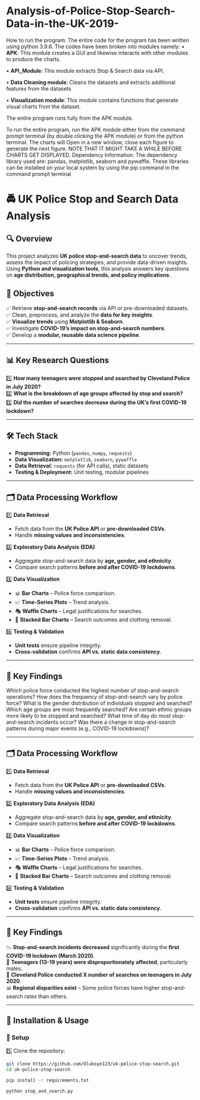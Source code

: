 # Analysis-of-Police-Stop-Search-Data-in-the-UK-2019-
How to run the program: 
The entire code for the program has been written using python 3.9.6. The codes have been broken into modules namely: 
•	**APK**: This module creates a GUI and likewise interacts with other modules to produce the charts. 

•	**API_Module**: This module extracts Stop & Search data via API. 

•	**Data Cleaning module**: Cleans the datasets and extracts additional features from the datasets 

•	**Visualization module**: This module contains functions that generate visual charts from the dataset. 

The entire program runs fully from the APK module. 

To run the entire program, run the APK module either from the command prompt terminal (by double clicking the APK module) or from the python terminal. The charts will Open in a new window, close each figure to generate the next figure. NOTE THAT IT MIGHT TAKE A WHILE BEFORE CHARTS GET DISPLAYED. 
Dependency Information: 
The dependency library used are: pandas, matplotlib, seaborn and pywaffle. These libraries can be installed on your local system by using the pip command in the command prompt terminal 


# 🚔 UK Police Stop and Search Data Analysis

## **🔍 Overview**
This project analyzes **UK police stop-and-search data** to uncover trends, assess the impact of policing strategies, and provide data-driven insights. Using **Python and visualization tools**, this analysis answers key questions on **age distribution, geographical trends, and policy implications**.

## **📌 Objectives**
✅ Retrieve **stop-and-search records** via API or pre-downloaded datasets.  
✅ Clean, preprocess, and analyze the **data for key insights**.  
✅ **Visualize trends** using **Matplotlib & Seaborn**.  
✅ Investigate **COVID-19’s impact on stop-and-search numbers**.  
✅ Develop a **modular, reusable data science pipeline**.

---

## **📊 Key Research Questions**
1️⃣ **How many teenagers were stopped and searched by Cleveland Police in July 2020?**  
2️⃣ **What is the breakdown of age groups affected by stop and search?**  
3️⃣ **Did the number of searches decrease during the UK’s first COVID-19 lockdown?**  

---

## **🛠️ Tech Stack**
- **Programming:** Python (`pandas`, `numpy`, `requests`)  
- **Data Visualization:** `matplotlib`, `seaborn`, `pywaffle`  
- **Data Retrieval:** `requests` (for API calls), static datasets  
- **Testing & Deployment:** Unit testing, modular pipelines  



---

## **🗂️ Data Processing Workflow**
1️⃣ **Data Retrieval**  
   - Fetch data from the **UK Police API** or **pre-downloaded CSVs**.  
   - Handle **missing values and inconsistencies**.  

2️⃣ **Exploratory Data Analysis (EDA)**  
   - Aggregate stop-and-search data by **age, gender, and ethnicity**.  
   - Compare search patterns **before and after COVID-19 lockdowns**.  

3️⃣ **Data Visualization**  
   - 📊 **Bar Charts** – Police force comparison.  
   - 📈 **Time-Series Plots** – Trend analysis.  
   - 🎭 **Waffle Charts** – Legal justifications for searches.  
   - 🎨 **Stacked Bar Charts** – Search outcomes and clothing removal.  

4️⃣ **Testing & Validation**  
   - **Unit tests** ensure pipeline integrity.  
   - **Cross-validation** confirms **API vs. static data consistency**.  

---

## **📌 Key Findings**
Which police force conducted the highest number of stop-and-search operations?
How does the frequency of stop-and-search vary by police force?
What is the gender distribution of individuals stopped and searched?
Which age groups are most frequently searched?
Are certain ethnic groups more likely to be stopped and searched?
What time of day do most stop-and-search incidents occur? Was there a change in stop-and-search patterns during major events (e.g., COVID-19 lockdowns)?


---

## **🗂️ Data Processing Workflow**
1️⃣ **Data Retrieval**  
   - Fetch data from the **UK Police API** or **pre-downloaded CSVs**.  
   - Handle **missing values and inconsistencies**.  

2️⃣ **Exploratory Data Analysis (EDA)**  
   - Aggregate stop-and-search data by **age, gender, and ethnicity**.  
   - Compare search patterns **before and after COVID-19 lockdowns**.  

3️⃣ **Data Visualization**  
   - 📊 **Bar Charts** – Police force comparison.  
   - 📈 **Time-Series Plots** – Trend analysis.  
   - 🎭 **Waffle Charts** – Legal justifications for searches.  
   - 🎨 **Stacked Bar Charts** – Search outcomes and clothing removal.  

4️⃣ **Testing & Validation**  
   - **Unit tests** ensure pipeline integrity.  
   - **Cross-validation** confirms **API vs. static data consistency**.  

---

## **📌 Key Findings**
📉 **Stop-and-search incidents decreased** significantly during the **first COVID-19 lockdown (March 2020)**.  
📌 **Teenagers (13-19 years) were disproportionately affected**, particularly males.  
📌 **Cleveland Police conducted X number of searches on teenagers in July 2020**.  
📊 **Regional disparities exist** – Some police forces have higher stop-and-search rates than others.  

---

## **🚀 Installation & Usage**
### **🔧 Setup**
1️⃣ Clone the repository:
```bash
git clone https://github.com/Oluboye123/uk-police-stop-search.git
cd uk-police-stop-search

pip install -r requirements.txt

python stop_and_search.py



